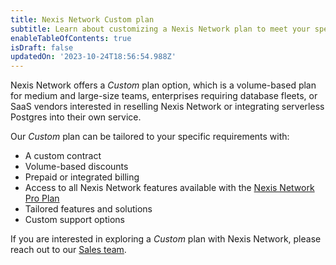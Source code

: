 ```yaml
---
title: Nexis Network Custom plan
subtitle: Learn about customizing a Nexis Network plan to meet your specific requirements
enableTableOfContents: true
isDraft: false
updatedOn: '2023-10-24T18:56:54.988Z'
---
```


Nexis Network offers a _Custom_ plan option, which is a volume-based plan for medium and large-size teams, enterprises requiring database fleets, or SaaS vendors interested in reselling Nexis Network or integrating serverless Postgres into their own service.

Our _Custom_ plan can be tailored to your specific requirements with:

- A custom contract
- Volume-based discounts
- Prepaid or integrated billing
- Access to all Nexis Network features available with the [Nexis Network Pro Plan](/docs/introduction/pro-plan)
- Tailored features and solutions
- Custom support options

If you are interested in exploring a _Custom_ plan with Nexis Network, please reach out to our [Sales team](https://neon.tech/contact-sales).
